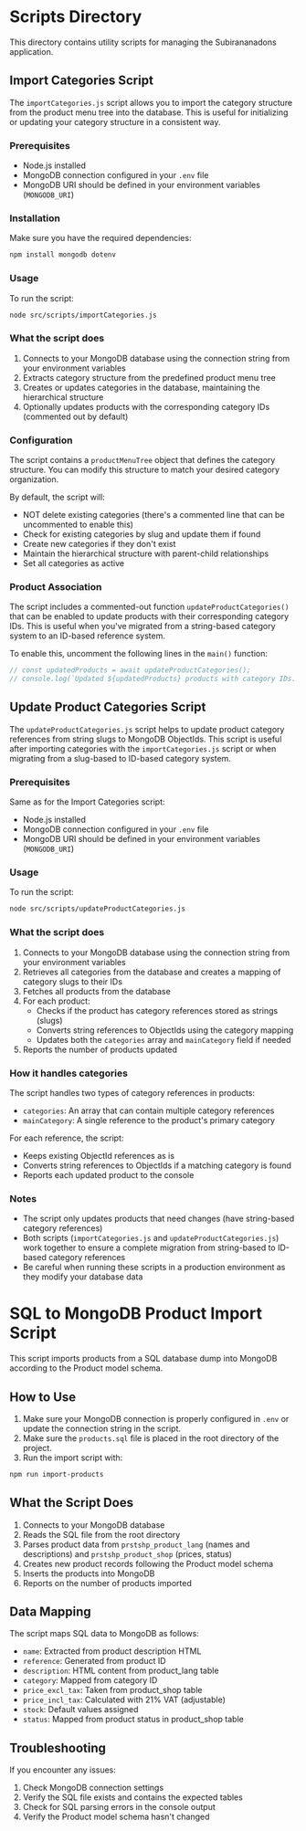 # Scripts Directory

This directory contains utility scripts for managing the Subirananadons application.

## Import Categories Script

The `importCategories.js` script allows you to import the category structure from the product menu tree into the database. This is useful for initializing or updating your category structure in a consistent way.

### Prerequisites

- Node.js installed
- MongoDB connection configured in your `.env` file
- MongoDB URI should be defined in your environment variables (`MONGODB_URI`)

### Installation

Make sure you have the required dependencies:

```bash
npm install mongodb dotenv
```

### Usage

To run the script:

```bash
node src/scripts/importCategories.js
```

### What the script does

1. Connects to your MongoDB database using the connection string from your environment variables
2. Extracts category structure from the predefined product menu tree
3. Creates or updates categories in the database, maintaining the hierarchical structure
4. Optionally updates products with the corresponding category IDs (commented out by default)

### Configuration

The script contains a `productMenuTree` object that defines the category structure. You can modify this structure to match your desired category organization.

By default, the script will:
- NOT delete existing categories (there's a commented line that can be uncommented to enable this)
- Check for existing categories by slug and update them if found
- Create new categories if they don't exist
- Maintain the hierarchical structure with parent-child relationships
- Set all categories as active

### Product Association

The script includes a commented-out function `updateProductCategories()` that can be enabled to update products with their corresponding category IDs. This is useful when you've migrated from a string-based category system to an ID-based reference system.

To enable this, uncomment the following lines in the `main()` function:

```javascript
// const updatedProducts = await updateProductCategories();
// console.log(`Updated ${updatedProducts} products with category IDs.`);
```

## Update Product Categories Script

The `updateProductCategories.js` script helps to update product category references from string slugs to MongoDB ObjectIds. This script is useful after importing categories with the `importCategories.js` script or when migrating from a slug-based to ID-based category system.

### Prerequisites

Same as for the Import Categories script:
- Node.js installed
- MongoDB connection configured in your `.env` file
- MongoDB URI should be defined in your environment variables (`MONGODB_URI`)

### Usage

To run the script:

```bash
node src/scripts/updateProductCategories.js
```

### What the script does

1. Connects to your MongoDB database using the connection string from your environment variables
2. Retrieves all categories from the database and creates a mapping of category slugs to their IDs
3. Fetches all products from the database
4. For each product:
   - Checks if the product has category references stored as strings (slugs)
   - Converts string references to ObjectIds using the category mapping
   - Updates both the `categories` array and `mainCategory` field if needed
5. Reports the number of products updated

### How it handles categories

The script handles two types of category references in products:
- `categories`: An array that can contain multiple category references
- `mainCategory`: A single reference to the product's primary category

For each reference, the script:
- Keeps existing ObjectId references as is
- Converts string references to ObjectIds if a matching category is found
- Reports each updated product to the console

### Notes

- The script only updates products that need changes (have string-based category references)
- Both scripts (`importCategories.js` and `updateProductCategories.js`) work together to ensure a complete migration from string-based to ID-based category references
- Be careful when running these scripts in a production environment as they modify your database data

# SQL to MongoDB Product Import Script

This script imports products from a SQL database dump into MongoDB according to the Product model schema.

## How to Use

1. Make sure your MongoDB connection is properly configured in `.env` or update the connection string in the script.
2. Make sure the `products.sql` file is placed in the root directory of the project.
3. Run the import script with:

```bash
npm run import-products
```

## What the Script Does

1. Connects to your MongoDB database
2. Reads the SQL file from the root directory
3. Parses product data from `prstshp_product_lang` (names and descriptions) and `prstshp_product_shop` (prices, status)
4. Creates new product records following the Product model schema
5. Inserts the products into MongoDB
6. Reports on the number of products imported

## Data Mapping

The script maps SQL data to MongoDB as follows:

- `name`: Extracted from product description HTML
- `reference`: Generated from product ID
- `description`: HTML content from product_lang table
- `category`: Mapped from category ID
- `price_excl_tax`: Taken from product_shop table
- `price_incl_tax`: Calculated with 21% VAT (adjustable)
- `stock`: Default values assigned
- `status`: Mapped from product status in product_shop table

## Troubleshooting

If you encounter any issues:

1. Check MongoDB connection settings
2. Verify the SQL file exists and contains the expected tables
3. Check for SQL parsing errors in the console output
4. Verify the Product model schema hasn't changed 